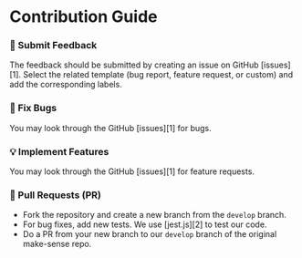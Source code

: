 # Contribution Guide

### 💬 Submit Feedback
The feedback should be submitted by creating an issue on GitHub [issues][1].
Select the related template (bug report, feature request, or custom) and add the corresponding labels.

### 🐞 Fix Bugs
You may look through the GitHub [issues][1] for bugs.

### 💡 Implement Features
You may look through the GitHub [issues][1] for feature requests.

### 🚀 Pull Requests (PR)
- Fork the repository and create a new branch from the `develop` branch.
- For bug fixes, add new tests. We use [jest.js][2]  to test our code.
- Do a PR from your new branch to our `develop` branch of the original make-sense repo.
